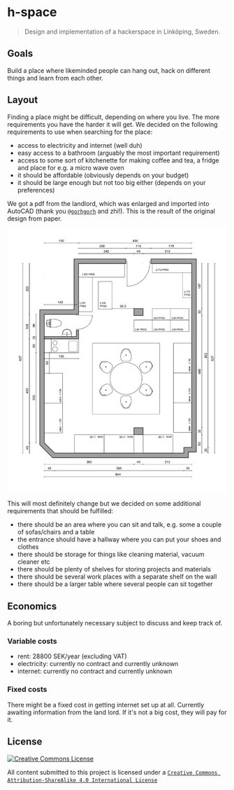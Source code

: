 # h-space

> Design and implementation of a hackerspace in Linköping, Sweden.

## Goals

Build a place where likeminded people can hang out, hack on different things and learn from each other.

## Layout

Finding a place might be difficult, depending on where you live. The more requirements you have the harder it will get. We decided on the following requirements to use when searching for the place:

* access to electricity and internet (well duh)
* easy access to a bathroom (arguably the most important requirement)
* access to some sort of kitchenette for making coffee and tea, a fridge and place for e.g. a micro wave oven
* it should be affordable (obviously depends on your budget)
* it should be large enough but not too big either (depends on your preferences)

We got a pdf from the landlord, which was enlarged and imported into AutoCAD (thank you [`@gorhgorh`](https://github.com/gorhgorh) and zhi!). This is the result of the original design from paper.

![Layout](layout.png)

This will most definitely change but we decided on some additional requirements that should be fulfilled:

* there should be an area where you can sit and talk, e.g. some a couple of sofas/chairs and a table
* the entrance should have a hallway where you can put your shoes and clothes
* there should be storage for things like cleaning material, vacuum cleaner etc
* there should be plenty of shelves for storing projects and materials
* there should be several work places with a separate shelf on the wall
* there should be a larger table where several people can sit together

## Economics

A boring but unfortunately necessary subject to discuss and keep track of.

### Variable costs

* rent: 28800 SEK/year (excluding VAT)
* electricity: currently no contract and currently unknown
* internet: currently no contract and currently unknown

### Fixed costs

There might be a fixed cost in getting internet set up at all. Currently awaiting information from the land lord. If it's not a big cost, they will pay for it.

## License

<a rel="license" href="https://creativecommons.org/licenses/by-sa/4.0/"><img alt="Creative Commons License" style="border-width:0" src="https://i.creativecommons.org/l/by-sa/4.0/88x31.png" /></a>

All content submitted to this project is licensed under a [`Creative Commons Attribution-ShareAlike 4.0 International License`](https://creativecommons.org/licenses/by-sa/4.0/)
